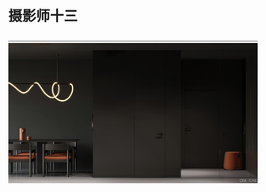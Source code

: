 # 摄影师十三

![](https://github.com/cl8090/tu-pian/blob/master/hxian.png)
![](https://github.com/cl8090/tu-pian/blob/master/Behance_938439812.jpg)
